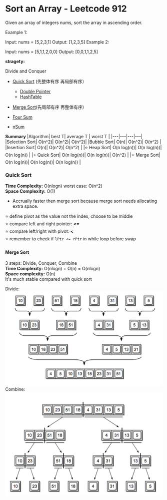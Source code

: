 # Sort an Array - Leetcode 912
Given an array of integers nums, sort the array in ascending order.

Example 1:

Input: nums = [5,2,3,1]
Output: [1,2,3,5]
Example 2:

Input: nums = [5,1,1,2,0,0]
Output: [0,0,1,1,2,5]
 

**stragety:** <br/>

Divide and Conquer
- [Quick Sort](#quick-sort) (先整体有序 再局部有序）
  - [Double Pointer](#double-pointer)
  - [HashTable](#hashtable)

- [Merge Sort](#merge-sort)(先局部有序 再整体有序)
- [Four Sum](#four-sum)
- [nSum](#n-sum)

**Summary**
|Algorithm| best T| average T | worst T |
|---|---|---|---|
|Selection Sort|	O(n^2)|	O(n^2)|	O(n^2)|
|Bubble Sort|	O(n)|	O(n^2)|	O(n^2)	 |
|Insertion Sort|	O(n)|	O(n^2)|	O(n^2)	 |
|:star: Heap Sort|	O(n log(n))|	O(n log(n))|	O(n log(n))	 |
|:star: Quick Sort|	O(n log(n))|	O(n log(n))|	O(n^2)	 |
|:star: Merge Sort|	O(n log(n))|	O(n log(n))|	O(n log(n))	 |



### Quick Sort
**Time Complexity:** O(nlogn) worst case: O(n^2)<br>
**Space Complexity:** O(1)
- Accrually faster then merge sort because merge sort needs allocating extra space.

:star: define pivot as the value not the index, choose to be middle<br>
:star: compare left and right pointer: **<=**<br>
:star: compare left/right with pivot: **<**<br>
:star: remember to check if ```lPtr <= rPtr``` in while loop before swap
#### Merge Sort
3 steps: Divide, Conquer, Combine<br>
**Time Complexity:** O(nlogn) + O(n) = O(nlogn) <br>
**Space complexity:** O(n)<br>
It's much stable compared with quick sort

Divide: <br>
<img src="image/merge_sort_merge.png" width="550"><br>
Combine:<br>
<img src="image/merge_sort_split.png" width="550">



